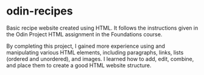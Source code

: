 # odin-recipes

Basic recipe website created using HTML. It follows the instructions given in the Odin Project HTML
assignment in the Foundations course.

By completing this project, I gained more experience using and manipulating various HTML elements,
including paragraphs, links, lists (ordered and unordered), and images. I learned how to add,
edit, combine, and place them to create a good HTML website structure. 